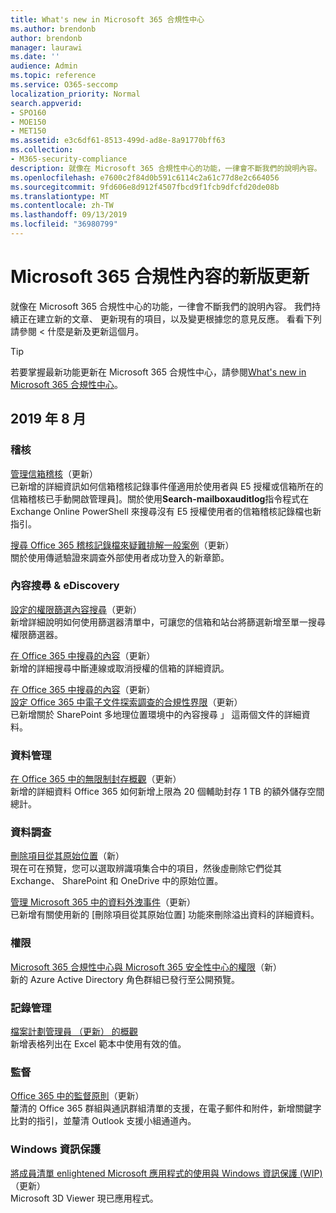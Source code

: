 ```yaml
---
title: What's new in Microsoft 365 合規性中心
ms.author: brendonb
author: brendonb
manager: laurawi
ms.date: ''
audience: Admin
ms.topic: reference
ms.service: O365-seccomp
localization_priority: Normal
search.appverid:
- SPO160
- MOE150
- MET150
ms.assetid: e3c6df61-8513-499d-ad8e-8a91770bff63
ms.collection:
- M365-security-compliance
description: 就像在 Microsoft 365 合規性中心的功能，一律會不斷我們的說明內容。 我們持續正在建立新的文章、 更新現有的項目，以及變更根據您的意見反應。 了解什麼是新及更新這個月。
ms.openlocfilehash: e7600c2f84d0b591c6114c2a61c77d8e2c664056
ms.sourcegitcommit: 9fd606e8d912f4507fbcd9f1fcb9dfcfd20de08b
ms.translationtype: MT
ms.contentlocale: zh-TW
ms.lasthandoff: 09/13/2019
ms.locfileid: "36980799"
---
```

# <a name="recent-updates-to-microsoft-365-compliance-content"></a>Microsoft 365 合規性內容的新版更新

就像在 Microsoft 365 合規性中心的功能，一律會不斷我們的說明內容。 我們持續正在建立新的文章、 更新現有的項目，以及變更根據您的意見反應。 看看下列請參閱 < 什麼是新及更新這個月。

> [!TIP]
> 若要掌握最新功能更新在 Microsoft 365 合規性中心，請參閱[What's new in Microsoft 365 合規性中心](whats-new.md)。

## <a name="august-2019"></a>2019 年 8 月

### <a name="auditing"></a>稽核

[管理信箱稽核](enable-mailbox-auditing.md#more-information)（更新）<br>已新增的詳細資訊如何信箱稽核記錄事件僅適用於使用者與 E5 授權或信箱所在的信箱稽核已手動開啟管理員]。關於使用**Search-mailboxauditlog**指令程式在 Exchange Online PowerShell 來搜尋沒有 E5 授權使用者的信箱稽核記錄檔也新指引。

[搜尋 Office 365 稽核記錄檔來疑難排解一般案例](auditing-troubleshooting-scenarios.md#investigate-why-there-was-a-successful-login-by-a-user-outside-your-organization)（更新）<br>關於使用傳遞驗證來調查外部使用者成功登入的新章節。

### <a name="content-search--ediscovery"></a>內容搜尋 & eDiscovery

[設定的權限篩選內容搜尋](permissions-filtering-for-content-search.md#using-a-filters-list-to-combine-filter-types)（更新）<br>新增詳細說明如何使用篩選器清單中，可讓您的信箱和站台將篩選新增至單一搜尋權限篩選器。

[在 Office 365 中搜尋的內容](content-search.md#searching-disconnected-or-de-licensed-mailboxes)（更新）<br>新增的詳細搜尋中斷連線或取消授權的信箱的詳細資訊。

[在 Office 365 中搜尋的內容](content-search.md#searching-for-content-in-a-sharepoint-multi-geo-environment)（更新）<br>
[設定 Office 365 中電子文件探索調查的合規性界限](set-up-compliance-boundaries.md#searching-and-exporting-content-in-multi-geo-environments)（更新）<br>已新增關於 SharePoint 多地理位置環境中的內容搜尋 」 這兩個文件的詳細資料。

### <a name="data-governance"></a>資料管理

[在 Office 365 中的無限制封存概觀](unlimited-archiving.md#how-auto-expanding-archiving-works)（更新）<br>新增的詳細資料 Office 365 如何新增上限為 20 個輔助封存 1 TB 的額外儲存空間總計。

### <a name="data-investigations"></a>資料調查

[刪除項目從其原始位置](datainvestigations/delete-items-from-original-locations.md)（新）<br>現在可在預覽，您可以選取辨識項集合中的項目，然後虛刪除它們從其 Exchange、 SharePoint 和 OneDrive 中的原始位置。

[管理 Microsoft 365 中的資料外洩事件](datainvestigations/manage-data-spillage-incidents.md#step-4-delete-the-spilled-data)（更新）<br>已新增有關使用新的 [刪除項目從其原始位置] 功能來刪除溢出資料的詳細資料。

### <a name="permissions"></a>權限

[Microsoft 365 合規性中心與 Microsoft 365 安全性中心的權限](permissions-microsoft-365-compliance-security.md)（新）<br>新的 Azure Active Directory 角色群組已發行至公開預覽。

### <a name="records-management"></a>記錄管理

[檔案計劃管理員 （更新） 的概觀](file-plan-manager.md#export-all-existing-retention-labels-to-analyze-andor-perform-offline-reviews)<br>新增表格列出在 Excel 範本中使用有效的值。

### <a name="supervision"></a>監督

[Office 365 中的監督原則](supervision-policies.md)（更新）<br>釐清的 Office 365 群組與通訊群組清單的支援，在電子郵件和附件，新增關鍵字比對的指引，並釐清 Outlook 支援小組通道內。

### <a name="windows-information-protection"></a>Windows 資訊保護

[將成員清單 enlightened Microsoft 應用程式的使用與 Windows 資訊保護 (WIP)](https://docs.microsoft.com/windows/security/information-protection/windows-information-protection/enlightened-microsoft-apps-and-wip)（更新） <br>Microsoft 3D Viewer 現已應用程式。
